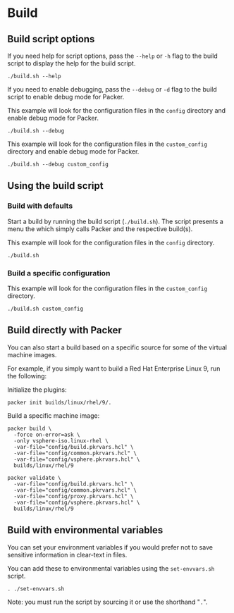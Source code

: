 # Build

## Build script options

If you need help for script options, pass the `--help` or `-h` flag to the build script to display
the help for the build script.

```shell
./build.sh --help
```

If you need to enable debugging, pass the `--debug` or `-d` flag to the build script to enable debug
mode for Packer.

This example will look for the configuration files in the `config` directory and enable debug mode
for Packer.

```shell
./build.sh --debug
```

This example will look for the configuration files in the `custom_config` directory and enable debug
mode for Packer.

```shell
./build.sh --debug custom_config
```

## Using the build script

### Build with defaults

Start a build by running the build script (`./build.sh`). The script presents a menu the which
simply calls Packer and the respective build(s).

This example will look for the configuration files in the `config` directory.

```shell
./build.sh
```

### Build a specific configuration

This example will look for the configuration files in the `custom_config` directory.

```shell
./build.sh custom_config
```

## Build directly with Packer

You can also start a build based on a specific source for some of the virtual machine images.

For example, if you simply want to build a Red Hat Enterprise Linux 9, run the
following:

Initialize the plugins:

```shell
packer init builds/linux/rhel/9/.
```

Build a specific machine image:

```shell
packer build \
  -force on-error=ask \
  -only vsphere-iso.linux-rhel \
  -var-file="config/build.pkrvars.hcl" \
  -var-file="config/common.pkrvars.hcl" \
  -var-file="config/vsphere.pkrvars.hcl" \
  builds/linux/rhel/9
```

```shell
packer validate \
  -var-file="config/build.pkrvars.hcl" \
  -var-file="config/common.pkrvars.hcl" \
  -var-file="config/proxy.pkrvars.hcl" \
  -var-file="config/vsphere.pkrvars.hcl" \
  builds/linux/rhel/9
```

## Build with environmental variables

You can set your environment variables if you would prefer not to save sensitive information in
clear-text in files.

You can add these to environmental variables using the `set-envvars.sh` script.

```shell
. ./set-envvars.sh
```

Note: you must run the script by sourcing it or use the shorthand "`.`".
